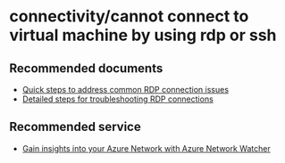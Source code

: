<properties
	pageTitle="connectivity/cannot connect to virtual machine by using rdp or ssh"
	description="connectivity/cannot connect to virtual machine by using rdp or ssh"
	service="microsoft.classiccompute"
	resource="virtualmachines"
	authors="ram-kakani"
	displayOrder=""
	selfHelpType="generic"
	supportTopicIds="32411835"
	resourceTags=""
	productPesIds="14749"
	cloudEnvironments="public"
/>

# connectivity/cannot connect to virtual machine by using rdp or ssh

## Recommended documents

* [Quick steps to address common RDP connection issues](http://go.microsoft.com/fwlink/?LinkID=690601)<br>
* [Detailed steps for troubleshooting RDP connections](http://go.microsoft.com/fwlink/?LinkId=698281)<br>

## Recommended service

* [Gain insights into your Azure Network with Azure Network Watcher](https://azure.microsoft.com/services/network-watcher/)
